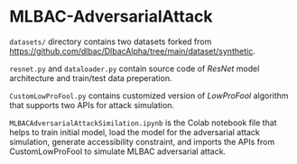 # MLBAC-AdversarialAttack

`datasets/` directory contains two datasets forked from https://github.com/dlbac/DlbacAlpha/tree/main/dataset/synthetic.

`resnet.py` and `dataloader.py` contain source code of *ResNet* model architecture and train/test data preperation.

`CustomLowProFool.py` contains customized version of *LowProFool* algorithm that supports two APIs for attack simulation.

`MLBACAdversarialAttackSimilation.ipynb` is the Colab notebook file that helps to train initial model, load the model for the adversarial attack simulation, generate accessibility constraint, and imports the APIs from CustomLowProFool to simulate MLBAC adversarial attack.
 
